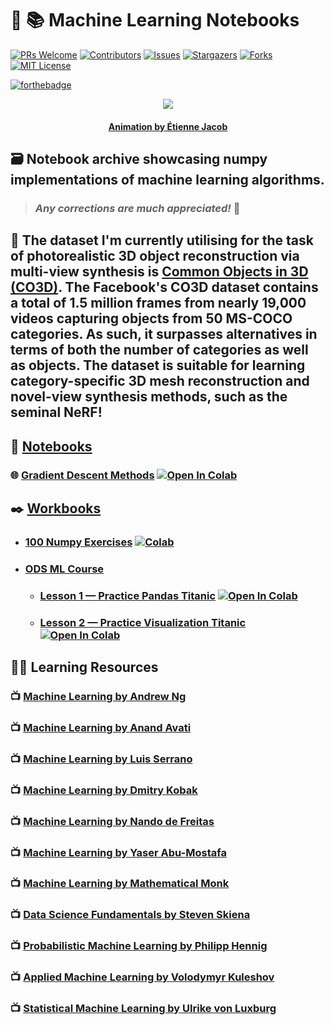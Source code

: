 # :robot: :books: **Machine Learning Notebooks**

[![PRs Welcome](https://img.shields.io/badge/PRs-welcome-brightgreen.svg?style=for-the-badge)](https://github.com/tensorush/Machine-Learning-Notebooks/pulls)
[![Contributors][contributors-shield]][contributors-url]
[![Issues][issues-shield]][issues-url]
[![Stargazers][stars-shield]][stars-url]
[![Forks][forks-shield]][forks-url]
[![MIT License][license-shield]][license-url]

[![forthebadge](https://forthebadge.com/images/badges/0-percent-optimized.svg)](https://forthebadge.com)

<p align="center">
    <img src="https://bleuje.github.io/gifset/2020/gifs/2020_14_antennas.gif">
</p>

<h4 align="center"> 
    <p><a href="https://twitter.com/etiennejcb/">Animation by Étienne Jacob</a></p>
</h4>

## :card_file_box: Notebook archive showcasing numpy implementations of machine learning algorithms.

> ### _Any corrections are much appreciated!_ :hugs:

## :ice_cube: The dataset I'm currently utilising for the task of photorealistic 3D object reconstruction via multi-view synthesis is [Common Objects in 3D (CO3D)](https://github.com/facebookresearch/co3d). The Facebook's CO3D dataset contains a total of 1.5 million frames from nearly 19,000 videos capturing objects from 50 MS-COCO categories. As such, it surpasses alternatives in terms of both the number of categories as well as objects. The dataset is suitable for learning category-specific 3D mesh reconstruction and novel-view synthesis methods, such as the seminal NeRF!

## :notebook: [Notebooks](https://github.com/tensorush/Machine-Learning-Notebooks/blob/master/Notebooks)

### :globe_with_meridians: [Gradient Descent Methods](https://github.com/tensorush/Machine-Learning-Notebooks/blob/master/Notebooks/Optimization-Methods/Gradient%20Descent%20Methods.ipynb) [![Open In Colab](https://colab.research.google.com/assets/colab-badge.svg#button)](https://colab.research.google.com/github/tensorush/Machine-Learning-Notebooks/blob/master/Notebooks/Optimization-Methods/Gradient%20Descent%20Methods.ipynb)

## :black_nib: [Workbooks](https://github.com/tensorush/Machine-Learning-Notebooks/blob/master/Workbooks)

- ### [100 Numpy Exercises](https://github.com/tensorush/Machine-Learning-Notebooks/blob/master/Workbooks/100%20Numpy%20Exercises.ipynb) [![Colab](https://camo.githubusercontent.com/52feade06f2fecbf006889a904d221e6a730c194/68747470733a2f2f636f6c61622e72657365617263682e676f6f676c652e636f6d2f6173736574732f636f6c61622d62616467652e737667)](https://colab.research.google.com/github/tensorush/Machine-Learning-Notebooks/blob/master/Workbooks/100%20Numpy%20Exercises.ipynb)

- ### [ODS ML Course](https://github.com/tensorush/Machine-Learning-Notebooks/blob/master/Workbooks/ODS-ML-Course)

  - ### [Lesson 1 — Practice Pandas Titanic](https://github.com/tensorush/Machine-Learning-Notebooks/blob/master/Workbooks/ODS-ML-Course/Lesson%201%20-%20Practice%20Pandas%20Titanic.ipynb) [![Open In Colab](https://colab.research.google.com/assets/colab-badge.svg#button)](https://colab.research.google.com/github/tensorush/Machine-Learning-Notebooks/blob/master/Workbooks/ODS-ML-Course/Lesson%201%20-%20Practice%20Pandas%20Titanic.ipynb)

  - ### [Lesson 2 — Practice Visualization Titanic](https://github.com/tensorush/Machine-Learning-Notebooks/blob/master/Workbooks/ODS-ML-Course/Lesson%202%20-%20Practice%20Visualization%20Titanic.ipynb) [![Open In Colab](https://colab.research.google.com/assets/colab-badge.svg#button)](https://colab.research.google.com/github/tensorush/Machine-Learning-Notebooks/blob/master/Workbooks/ODS-ML-Course/Lesson%202%20-%20Practice%20Visualization%20Titanic.ipynb)

## :man_teacher: Learning Resources

### :tv: [Machine Learning by Andrew Ng](https://www.youtube.com/playlist?list=PLoROMvodv4rMiGQp3WXShtMGgzqpfVfbU)

### :tv: [Machine Learning by Anand Avati](https://www.youtube.com/playlist?list=PLoROMvodv4rNH7qL6-efu_q2_bPuy0adh)

### :tv: [Machine Learning by Luis Serrano](https://www.youtube.com/c/LuisSerrano/videos)

### :tv: [Machine Learning by Dmitry Kobak](https://www.youtube.com/playlist?list=PL05umP7R6ij35ShKLDqccJSDntugY4FQT)

### :tv: [Machine Learning by Nando de Freitas](https://www.youtube.com/playlist?list=PLE6Wd9FR--Ecf_5nCbnSQMHqORpiChfJf)

### :tv: [Machine Learning by Yaser Abu-Mostafa](https://www.youtube.com/playlist?list=PLD63A284B7615313A)

### :tv: [Machine Learning by Mathematical Monk](https://www.youtube.com/playlist?list=PLD0F06AA0D2E8FFBA)

### :tv: [Data Science Fundamentals by Steven Skiena](https://www.youtube.com/playlist?list=PLOtl7M3yp-DVODzTKX8JtXkm1EG3u2BsD)

### :tv: [Probabilistic Machine Learning by Philipp Hennig](https://www.youtube.com/playlist?list=PL05umP7R6ij1tHaOFY96m5uX3J21a6yNd)

### :tv: [Applied Machine Learning by Volodymyr Kuleshov](https://www.youtube.com/playlist?list=PL2UML_KCiC0UlY7iCQDSiGDMovaupqc83)

### :tv: [Statistical Machine Learning by Ulrike von Luxburg](https://www.youtube.com/playlist?list=PL05umP7R6ij2XCvrRzLokX6EoHWaGA2cC)

<!-- MARKDOWN LINKS -->

[contributors-shield]: https://img.shields.io/github/contributors/tensorush/Machine-Learning-Notebooks.svg?style=for-the-badge
[contributors-url]: https://github.com/tensorush/Machine-Learning-Notebooks/graphs/contributors
[issues-shield]: https://img.shields.io/github/issues/tensorush/Machine-Learning-Notebooks.svg?style=for-the-badge
[issues-url]: https://github.com/tensorush/Machine-Learning-Notebooks/issues
[stars-shield]: https://img.shields.io/github/stars/tensorush/Machine-Learning-Notebooks.svg?style=for-the-badge
[stars-url]: https://github.com/tensorush/Machine-Learning-Notebooks/stargazers
[forks-shield]: https://img.shields.io/github/forks/tensorush/Machine-Learning-Notebooks.svg?style=for-the-badge
[forks-url]: https://github.com/tensorush/Machine-Learning-Notebooks/network/members
[license-shield]: https://img.shields.io/github/license/tensorush/Machine-Learning-Notebooks.svg?style=for-the-badge
[license-url]: https://github.com/tensorush/Machine-Learning-Notebooks/blob/master/LICENSE.md
